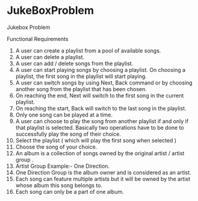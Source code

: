 # JukeBoxProblem
Jukebox Problem

Functional Requirements
  1)  A user can create a playlist from a pool of available songs.
  2)  A user can delete a playlist.
  3)  A user can add / delete songs from the playlist.
  4)  A user can start playing songs by choosing a playlist. On choosing a playlist, the first song in the playlist will start playing.
  5)  A user can switch songs by using Next, Back command or by choosing another song from the playlist that has been chosen.
  6)  On reaching the end, Next will switch to the first song in the current playlist.
  7)  On reaching the start, Back will switch to the last song in the playlist.
  8)  Only one song can be played at a time.
  9)  A user can choose to play the song from another playlist if and only if that playlist is selected. Basically two operations have to be done to successfully play the song of their choice.
  10)  Select the playlist ( which will play the first song when selected )
  11)  Choose the song of your choice.
  12)  An album is a collection of songs owned by the original artist / artist group .
  13)  Artist Group Example:- One Direction.
  14)  One Direction Group is the album owner and is considered as an artist.
  15)  Each song can feature multiple artists but it will be owned by the artist whose album this song belongs to.
  16)  Each song can only be a part of one album.
